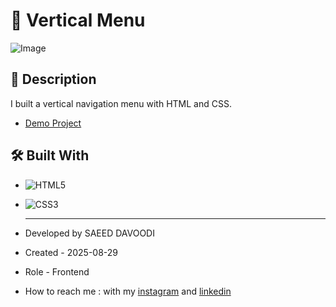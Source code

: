 # 🎯 Vertical Menu

![Image](https://github.com/user-attachments/assets/af4ac909-cc05-44c0-bbd3-31187e91b273)

## 📖 Description
I built a vertical navigation menu with HTML and CSS.


- [Demo Project](https://saeeddavoodi-dev.github.io/Menu/)



## 🛠️ Built With
- ![HTML5](https://img.shields.io/badge/HTML5-E34F26?style=flat&logo=html5&logoColor=white)
- ![CSS3](https://img.shields.io/badge/CSS3-1572B6?style=flat&logo=css3&logoColor=white)

  ---

- Developed by SAEED DAVOODI

- Created - 2025-08-29

- Role - Frontend

- How to reach me : with my [instagram](https://www.instagram.com/saeed.davodi_dev?igsh=N2dpa2tucm05Ynpl) and [linkedin]([https://www.linkedin.com/in/pouria-farahani-developer](https://www.linkedin.com/in/saeed-davoodi-127412368?utm_source=share&utm_campaign=share_via&utm_content=profile&utm_medium=android_app))





